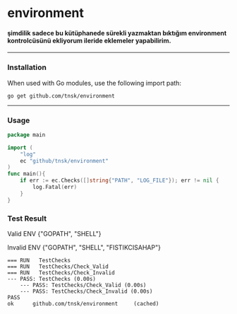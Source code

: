 # environment

#### şimdilik sadece bu kütüphanede sürekli yazmaktan bıktığım environment kontrolcüsünü ekliyorum ileride eklemeler yapabilirim.

---

### Installation

When used with Go modules, use the following import path:

    go get github.com/tnsk/environment

---

### Usage


```GO
package main

import (
    "log"
    ec "github/tnsk/environment"
)
func main(){
	if err := ec.Checks([]string{"PATH", "LOG_FILE"}); err != nil {
		log.Fatal(err)
	}
}
```



### Test Result

Valid ENV {"GOPATH", "SHELL"}

Invalid ENV {"GOPATH", "SHELL", "FISTIKCISAHAP"}

```text
=== RUN   TestChecks
=== RUN   TestChecks/Check_Valid
=== RUN   TestChecks/Check_Invalid
--- PASS: TestChecks (0.00s)
    --- PASS: TestChecks/Check_Valid (0.00s)
    --- PASS: TestChecks/Check_Invalid (0.00s)
PASS
ok      github.com/tnsk/environment     (cached)

```